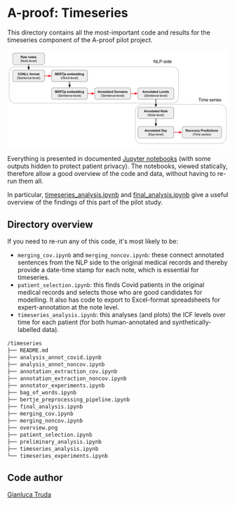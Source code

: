 # A-proof: Timeseries 

This directory contains all the most-important code and results for the timeseries component of the A-proof pilot project.

![](overview.png)

Everything is presented in documented [Jupyter notebooks](https://jupyter.org/) (with some outputs hidden to protect patient privacy). The notebooks, viewed statically, therefore allow a good overview of the code and data, without having to re-run them all.

In particular, [timeseries_analysis.ipynb](timeseries_analysis.ipynb) and [final_analysis.ipynb](final_analysis.ipynb) give a useful overview of the findings of this part of the pilot study.

## Directory overview

If you need to re-run any of this code, it's most likely to be:
- `merging_cov.ipynb` and `merging_noncov.ipynb`: these connect annotated sentences from the NLP side to the original medical records and thereby provide a date-time stamp for each note, which is essential for timeseries.
- `patient_selection.ipynb`: this finds Covid patients in the original medical records and selects those who are good candidates for modelling. It also has code to export to Excel-format spreadsheets for expert-annotation at the note level.
- `timeseries_analysis.ipynb`: this analyses (and plots) the ICF levels over time for each patient (for both human-annotated and synthetically-labelled data).

```
/timeseries
├── README.md
├── analysis_annot_covid.ipynb
├── analysis_annot_noncov.ipynb
├── annotation_extraction_cov.ipynb
├── annotation_extraction_noncov.ipynb
├── annotator_experiments.ipynb
├── bag_of_words.ipynb
├── bertje_preprocessing_pipeline.ipynb
├── final_analysis.ipynb
├── merging_cov.ipynb
├── merging_noncov.ipynb
├── overview.png
├── patient_selection.ipynb
├── preliminary_analysis.ipynb
├── timeseries_analysis.ipynb
└── timeseries_experiments.ipynb
```

## Code author

[Gianluca Truda](https://github.com/gianlucatruda)

